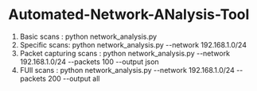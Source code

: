 # Automated-Network-ANalysis-Tool

1. Basic scans : python network_analysis.py
2. Specific scans: python network_analysis.py --network 192.168.1.0/24
3. Packet capturing scans : python network_analysis.py --network 192.168.1.0/24 --packets 100 --output json
4. FUll scans : python network_analysis.py --network 192.168.1.0/24 --packets 200 --output all